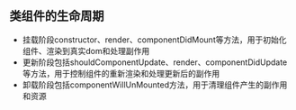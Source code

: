 ## 类组件的生命周期
- 挂载阶段constructor、render、componentDidMount等方法，用于初始化组件、渲染到真实dom和处理副作用
- 更新阶段包括shouldComponentUpdate、render、componentDidUpdate等方法，用于控制组件的重新渲染和处理更新后的副作用
- 卸载阶段包括componentWillUnMounted方法，用于清理组件产生的副作用和资源